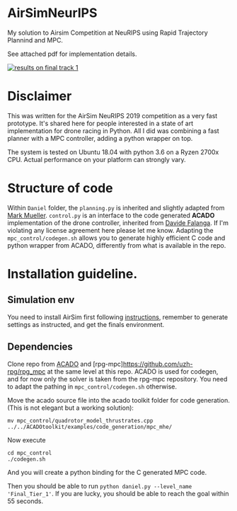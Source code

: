 # AirSimNeurIPS
My solution to Airsim Competition at NeuRIPS using Rapid Trajectory Plannind and MPC. 

See attached pdf for implementation details. 

[![results on final track 1](https://img.youtube.com/vi/38j50BZxACM/0.jpg)](https://www.youtube.com/watch?v=38j50BZxACM)

# Disclaimer
This was written for the AirSim NeuRIPS 2019 competition as a very fast prototype. It's shared here for people interested in a state of art implementation for drone racing in Python. All I did was combining a fast planner with a MPC controller, adding a python wrapper on top. 

The system is tested on Ubuntu 18.04 with python 3.6 on a Ryzen 2700x CPU. Actual performance on your platform can strongly vary. 

# Structure of code
Within `Daniel` folder, the `planning.py` is inherited and slightly adapted from [Mark Mueller](https://github.com/markwmuller/RapidQuadrocopterTrajectories). `control.py` is an interface to the code generated **ACADO** implementation of the drone controller, inherited from [Davide Falanga](https://github.com/uzh-rpg/rpg_mpc). If I'm violating any license agreement here please let me know. Adapting the `mpc_control/codegen.sh` allows you to generate highly efficient C code and python wrapper from ACADO, differently from what is available in the repo. 

# Installation guideline.
## Simulation env
You need to install AirSim first following [instructions](https://github.com/microsoft/AirSim-NeurIPS2019-Drone-Racing), remember to generate settings as instructed, and get the finals environment. 

## Dependencies
Clone repo from [ACADO](https://github.com/acado/acado) and [rpg-mpc]https://github.com/uzh-rpg/rpg_mpc at the same level at this repo. ACADO is used for codegen, and for now only the solver is taken from the rpg-mpc repository. You need to adapt the pathing in `mpc_control/codegen.sh` otherwise. 

Move the acado source file into the acado toolkit folder for code generation. (This is not elegant but a working solution):

`mv mpc_control/quadrotor_model_thrustrates.cpp ../../ACADOtoolkit/examples/code_generation/mpc_mhe/`

Now execute 
```
cd mpc_control
./codegen.sh
```
And you will create a python binding for the C generated MPC code. 

Then you should be able to run `python daniel.py --level_name 'Final_Tier_1'`. If you are lucky, you should be able to reach the goal within 55 seconds. 

